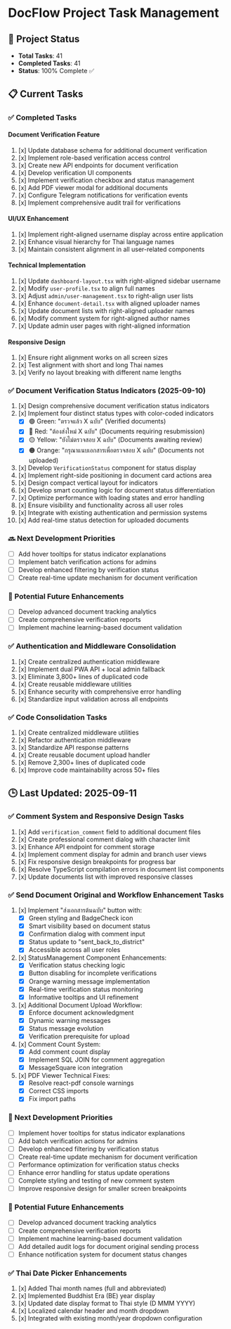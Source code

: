 # DocFlow Project Task Management

## 🚀 Project Status
- **Total Tasks**: 41
- **Completed Tasks**: 41
- **Status**: 100% Complete ✅

## 📋 Current Tasks

### ✅ Completed Tasks

#### Document Verification Feature
1. [x] Update database schema for additional document verification
2. [x] Implement role-based verification access control
3. [x] Create new API endpoints for document verification
4. [x] Develop verification UI components
5. [x] Implement verification checkbox and status management
6. [x] Add PDF viewer modal for additional documents
7. [x] Configure Telegram notifications for verification events
8. [x] Implement comprehensive audit trail for verifications

#### UI/UX Enhancement
1. [x] Implement right-aligned username display across entire application
2. [x] Enhance visual hierarchy for Thai language names
3. [x] Maintain consistent alignment in all user-related components

#### Technical Implementation
1. [x] Update `dashboard-layout.tsx` with right-aligned sidebar username
2. [x] Modify `user-profile.tsx` to align full names
3. [x] Adjust `admin/user-management.tsx` to right-align user lists
4. [x] Enhance `document-detail.tsx` with aligned uploader names
5. [x] Update document lists with right-aligned uploader names
6. [x] Modify comment system for right-aligned author names
7. [x] Update admin user pages with right-aligned information

#### Responsive Design
1. [x] Ensure right alignment works on all screen sizes
2. [x] Test alignment with short and long Thai names
3. [x] Verify no layout breaking with different name lengths

### ✅ Document Verification Status Indicators (2025-09-10)
1. [x] Design comprehensive document verification status indicators
2. [x] Implement four distinct status types with color-coded indicators
    - [x] 🟢 Green: "ตรวจแล้ว X ฉบับ" (Verified documents)
    - [x] 🔴 Red: "ต้องส่งใหม่ X ฉบับ" (Documents requiring resubmission)
    - [x] 🟡 Yellow: "ยังไม่ตรวจสอบ X ฉบับ" (Documents awaiting review)
    - [x] 🟠 Orange: "กรุณาแนบเอกสารเพื่อตรวจสอบ X ฉบับ" (Documents not uploaded)
3. [x] Develop `VerificationStatus` component for status display
4. [x] Implement right-side positioning in document card actions area
5. [x] Design compact vertical layout for indicators
6. [x] Develop smart counting logic for document status differentiation
7. [x] Optimize performance with loading states and error handling
8. [x] Ensure visibility and functionality across all user roles
9. [x] Integrate with existing authentication and permission systems
10. [x] Add real-time status detection for uploaded documents

### 🔜 Next Development Priorities
- [ ] Add hover tooltips for status indicator explanations
- [ ] Implement batch verification actions for admins
- [ ] Develop enhanced filtering by verification status
- [ ] Create real-time update mechanism for document verification

### 🚧 Potential Future Enhancements
- [ ] Develop advanced document tracking analytics
- [ ] Create comprehensive verification reports
- [ ] Implement machine learning-based document validation

### ✅ Authentication and Middleware Consolidation
1. [x] Create centralized authentication middleware
2. [x] Implement dual PWA API + local admin fallback
3. [x] Eliminate 3,800+ lines of duplicated code
4. [x] Create reusable middleware utilities
5. [x] Enhance security with comprehensive error handling
6. [x] Standardize input validation across all endpoints

### ✅ Code Consolidation Tasks
1. [x] Create centralized middleware utilities
2. [x] Refactor authentication middleware
3. [x] Standardize API response patterns
4. [x] Create reusable document upload handler
5. [x] Remove 2,300+ lines of duplicated code
6. [x] Improve code maintainability across 50+ files

## 🕒 Last Updated: 2025-09-11

### ✅ Comment System and Responsive Design Tasks

1. [x] Add `verification_comment` field to additional document files
2. [x] Create professional comment dialog with character limit
3. [x] Enhance API endpoint for comment storage
4. [x] Implement comment display for admin and branch user views
5. [x] Fix responsive design breakpoints for progress bar
6. [x] Resolve TypeScript compilation errors in document list components
7. [x] Update documents list with improved responsive classes

### ✅ Send Document Original and Workflow Enhancement Tasks

1. [x] Implement "ส่งเอกสารต้นฉบับ" button with:
   - [x] Green styling and BadgeCheck icon
   - [x] Smart visibility based on document status
   - [x] Confirmation dialog with comment input
   - [x] Status update to "sent_back_to_district"
   - [x] Accessible across all user roles

2. [x] StatusManagement Component Enhancements:
   - [x] Verification status checking logic
   - [x] Button disabling for incomplete verifications
   - [x] Orange warning message implementation
   - [x] Real-time verification status monitoring
   - [x] Informative tooltips and UI refinement

3. [x] Additional Document Upload Workflow:
   - [x] Enforce document acknowledgment
   - [x] Dynamic warning messages
   - [x] Status message evolution
   - [x] Verification prerequisite for upload

4. [x] Comment Count System:
   - [x] Add comment count display
   - [x] Implement SQL JOIN for comment aggregation
   - [x] MessageSquare icon integration

5. [x] PDF Viewer Technical Fixes:
   - [x] Resolve react-pdf console warnings
   - [x] Correct CSS imports
   - [x] Fix import paths

### 🔞 Next Development Priorities

- [ ] Implement hover tooltips for status indicator explanations
- [ ] Add batch verification actions for admins
- [ ] Develop enhanced filtering by verification status
- [ ] Create real-time update mechanism for document verification
- [ ] Performance optimization for verification status checks
- [ ] Enhance error handling for status update operations
- [ ] Complete styling and testing of new comment system
- [ ] Improve responsive design for smaller screen breakpoints

### 🔧 Potential Future Enhancements

- [ ] Develop advanced document tracking analytics
- [ ] Create comprehensive verification reports
- [ ] Implement machine learning-based document validation
- [ ] Add detailed audit logs for document original sending process
- [ ] Enhance notification system for document status changes

### ✅ Thai Date Picker Enhancements
1. [x] Added Thai month names (full and abbreviated)
2. [x] Implemented Buddhist Era (BE) year display
3. [x] Updated date display format to Thai style (D MMM YYYY)
4. [x] Localized calendar header and month dropdown
5. [x] Integrated with existing month/year dropdown configuration
